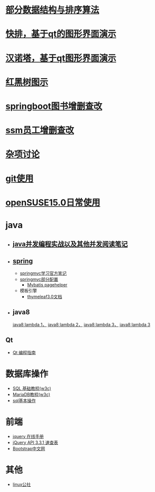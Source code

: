 
# [部分数据结构与排序算法](https://github.com/caiandong/datastructures)
# [快排，基于qt的图形界面演示](https://github.com/caiandong/kuaipai)
# [汉诺塔，基于qt图形界面演示](https://github.com/caiandong/hannuota)
# [红黑树图示](shijian.md)
# [springboot图书增删查改](https://github.com/caiandong/springboot_ssud)
# [ssm员工增删查改](https://github.com/caiandong/my_ssud)
# [杂项讨论](zaxiang.md)
# [git使用](usegit.md)
# [openSUSE15.0日常使用](/openSUSE15.0/MD.md)
# java
   * ## [java并发编程实战以及其他并发阅读笔记](java/并发.md)
   * ## [spring](https://spring.io)
     * [springmvc学习官方笔记](/springMVC/one.md)
     * [springmvc部分配置](/springMVC/MD.md)
       * [Mybatis pagehelper](https://github.com/pagehelper/pagehelper-spring-boot)
     * 模板引擎
       * [thymeleaf3.0文档](https://www.thymeleaf.org/doc/tutorials/3.0/usingthymeleaf.html)
   * ## java8
   
     [java8 lambda 1，](http://cr.openjdk.java.net/~briangoetz/lambda/lambda-state-final.html) 
     [java8 lambda 2，](http://cr.openjdk.java.net/~briangoetz/lambda/lambda-libraries-final.html)
     [java8 lambda 3，](http://cr.openjdk.java.net/~briangoetz/lambda/lambda-translation.html)
     [java8 lambda 3](http://zh.lucida.me/blog/java-8-lambdas-insideout-language-features)
## Qt
  * [Qt 编程指南](https://qtguide.ustclug.org)
   
# 数据库操作
   * [SQL 基础教程(w3c)](http://www.w3school.com.cn/sql)
   * [MariaDB教程(w3c)](https://www.w3cschool.cn/mariadb)
   * [sql基本操作](/sql/sql基本操作)
# 前端
  * [jquery 在线手册](http://hemin.cn/jq)
  * [jQuery API 3.3.1 速查表](http://jquery.cuishifeng.cn)
  * [Bootstrap中文网](http://www.bootcss.com)
# 其他
  * [linux公社](https://linux.linuxidc.com)
